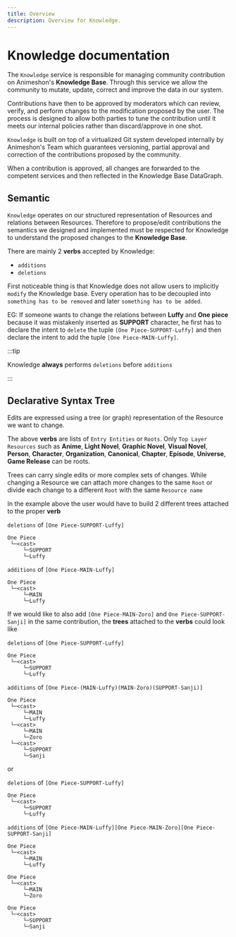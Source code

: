 ```yaml
---
title: Overview
description: Overview for Knowledge.
---
```


# Knowledge documentation

The `Knowledge` service is responsible for managing community contribution on Animeshon's **Knowledge Base**. 
Through this service we allow the community to mutate, update, correct and improve the data in our system.

Contributions have then to be approved by moderators which can review, verify, and perform changes to the modification proposed by the user.
The process is designed to allow both parties to tune the contribution until it meets our internal policies rather than discard/approve in one shot.

`Knowledge` is built on top of a virtualized Git system developed internally by Animeshon's Team which guarantees versioning, partial approval and correction of the contributions proposed by the community.

When a contribution is approved, all changes are forwarded to the competent services and then reflected in the Knowledge Base DataGraph.

## Semantic
`Knowledge` operates on our structured representation of Resources and relations between Resources. Therefore to propose/edit contributions the semantics we designed and implemented must be respected for Knowledge to understand the proposed changes to the **Knowledge Base**.

There are mainly 2 **verbs** accepted by Knowledge:
- `additions`
- `deletions`

First noticeable thing is that Knowledge does not allow users to implicitly `modify` the Knowledge base. Every operation has to be decoupled into `something has to be removed` and later `something has to be added`.

EG: If someone wants to change the relations between **Luffy** and **One piece** because it was mistakenly inserted as **SUPPORT** character, he first has to declare the intent to `delete` the tuple `[One Piece-SUPPORT-Luffy]` and then declare the intent to add the tuple `[One Piece-MAIN-Luffy]`.

:::tip

Knowledge **always** performs `deletions` before `additions`

:::

## Declarative Syntax Tree
Edits are expressed using a tree (or graph) representation of the Resource we want to change.

The above **verbs** are lists of `Entry Entities` or `Roots`. Only `Top Layer Resources` such as **Anime**, **Light Novel**, **Graphic Novel**, **Visual Novel**, **Person**, **Character**, **Organization**, **Canonical**, **Chapter**, **Episode**, **Universe**, **Game Release** can be roots.

Trees can carry single edits or more complex sets of changes.
While changing a Resource we can attach more changes to the same `Root` or divide each change to a different `Root` with the same `Resource name`

In the example above the user would have to build 2 different trees attached to the proper **verb**

`deletions` of `[One Piece-SUPPORT-Luffy]`
```
One Piece
 └─<cast>
     └─SUPPORT
     └─Luffy
```
`additions` of `[One Piece-MAIN-Luffy]`
```
One Piece
 └─<cast>
     └─MAIN
     └─Luffy
```

If we would like to also add `[One Piece-MAIN-Zoro]` and `One Piece-SUPPORT-Sanji]` in the same contribution, the **trees** attached to the **verbs** could look like

`deletions` of `[One Piece-SUPPORT-Luffy]`
```
One Piece
 └─<cast>
     └─SUPPORT
     └─Luffy
```
`additions` of `[One Piece-(MAIN-Luffy)(MAIN-Zoro)(SUPPORT-Sanji)]`
```
One Piece
 └─<cast>
     └─MAIN
     └─Luffy
 └─<cast>
     └─MAIN
     └─Zoro
 └─<cast>
     └─SUPPORT
     └─Sanji
```

or

`deletions` of `[One Piece-SUPPORT-Luffy]`
```
One Piece
 └─<cast>
     └─SUPPORT
     └─Luffy
```
`additions` of `[One Piece-MAIN-Luffy][One Piece-MAIN-Zoro][One Piece-SUPPORT-Sanji]`
```
One Piece
 └─<cast>
     └─MAIN
     └─Luffy
```
```
One Piece
 └─<cast>
     └─MAIN
     └─Zoro
```
```
One Piece
 └─<cast>
     └─SUPPORT
     └─Sanji
```